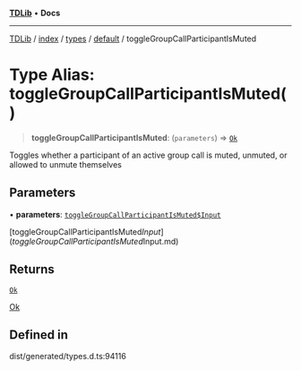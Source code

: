 [**TDLib**](../../../../../../README.md) • **Docs**

***

[TDLib](../../../../../../modules.md) / [index](../../../../../README.md) / [types](../../../README.md) / [default](../README.md) / toggleGroupCallParticipantIsMuted

# Type Alias: toggleGroupCallParticipantIsMuted()

> **toggleGroupCallParticipantIsMuted**: (`parameters`) => [`Ok`](Ok-1.md)

Toggles whether a participant of an active group call is muted, unmuted, or allowed to unmute themselves

## Parameters

• **parameters**: [`toggleGroupCallParticipantIsMuted$Input`](toggleGroupCallParticipantIsMuted$Input.md)

[toggleGroupCallParticipantIsMuted$Input](toggleGroupCallParticipantIsMuted$Input.md)

## Returns

[`Ok`](Ok-1.md)

[Ok](Ok-1.md)

## Defined in

dist/generated/types.d.ts:94116
